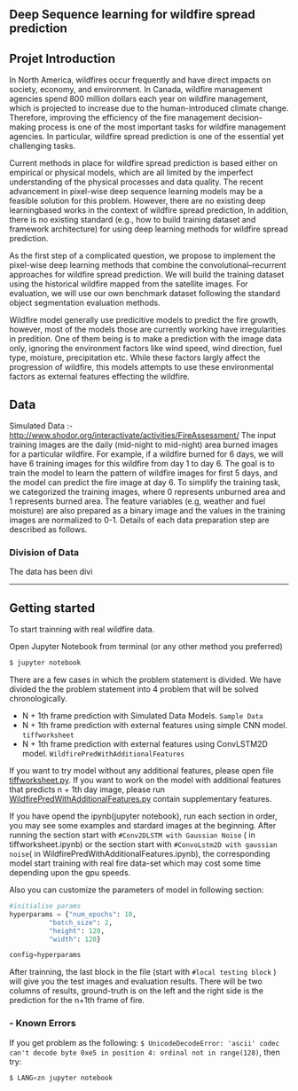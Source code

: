 ## Deep Sequence learning for wildfire spread prediction

## Projet Introduction

In North America, wildfires occur frequently and have direct impacts on society, economy, and environment. In Canada, wildfire management agencies spend 800 million dollars each year on wildfire management, which is projected to increase due to the human-introduced climate change. Therefore, improving the efficiency of the fire management decision-making process is one of the most important tasks for wildfire management agencies. In particular, wildfire spread prediction is one of the essential yet challenging tasks. 

Current methods in place for wildfire spread prediction is based either on empirical or physical models, which are all limited by the imperfect understanding of the physical processes and data quality. The recent advancement in pixel-wise deep sequence learning models may be a feasible solution for this problem. However, there are no existing deep learningbased works in the context of wildfire spread prediction, In addition, there is no existing standard (e.g., how to build training dataset and framework architecture) for using deep learning methods for wildfire spread prediction. 

As the first step of a complicated question, we propose to implement the pixel-wise deep learning methods that combine the convolutional–recurrent approaches for wildfire spread prediction. We will build the training dataset using the historical wildfire mapped from the satellite images. For evaluation, we will use our own benchmark dataset following the standard object segmentation evaluation methods.

Wildfire model generally use predicitive models to predict the fire growth, however, most of the models those are currently working have irregularities in predition. One of them being is to make a prediction with the image data only, ignoring the environment factors like wind speed, wind direction, fuel type, moisture, precipitation etc. While these factors largly affect the progression of wildfire, this models attempts to use these environmental factors as external features effecting the wildfire. 




## Data
Simulated Data :- http://www.shodor.org/interactivate/activities/FireAssessment/
The input training images are the daily
(mid-night to mid-night) area burned images for a particular
wildfire. For example, if a wildfire burned for 6 days, we will
have 6 training images for this wildfire from day 1 to day 6.
The goal is to train the model to learn the pattern of wildfire
images for first 5 days, and the model can predict the fire
image at day 6. To simplify the training task, we categorized
the training images, where 0 represents unburned area and
1 represents burned area. The feature variables (e.g, weather
and fuel moisture) are also prepared as a binary image and the
values in the training images are normalized to 0-1. Details of
each data preparation step are described as follows.



### Division of Data

The data has been divi

------

## Getting started

To start trainning with real wildfire data.

Open Jupyter Notebook from terminal (or any other method you preferred)

```cmd
$ jupyter notebook
```
There are a few cases in which the problem statement is divided.
We have divided the the problem statement into 4 problem that will be solved chronologically. 
- N + 1th frame prediction with Simulated Data Models. `Sample Data`
- N + 1th frame prediction with external features using simple CNN model. `tiffworksheet`
- N + 1th frame prediction with external features using ConvLSTM2D model. `WildfirePredWithAdditionalFeatures`



If you want to try model without any additional features, please open file  [tiffworksheet.py](http://localhost:8888/notebooks/tiffworksheet.ipynb).
 If you want to work on the model with additional features that predicts n + 1th day image, please run [WildfirePredWithAdditionalFeatures.py](http://localhost:8888/notebooks/WildfirePredWithAdditionalFeatures.ipynb) contain supplementary features.

If you have opend the ipynb(jupyter notebook), run each section in order, you may see some examples and stardard images at the beginning. After running the section start with `#Conv2DLSTM with Gaussian Noise` ( in tiffworksheet.ipynb) or the section start with `#ConvoLstm2D with gaussian noise`( in WildfirePredWithAdditionalFeatures.ipynb), the corresponding model start training with real fire data-set which may cost some time depending upon the gpu speeds.


Also you can customize the parameters of model in following section:

```python
#initialise params
hyperparams = {"num_epochs": 10, 
          "batch_size": 2,
          "height": 128,
          "width": 128}

config=hyperparams
```

After trainning, the last block in the file (start with `#local testing block` ) will give you the test images and evaluation results. There will be two columns of results, ground-truth is on the left and the right side is the prediction for the n+1th frame of fire.


### - Known Errors
If you get problem as the following: `$ UnicodeDecodeError: 'ascii' codec can't decode byte 0xe5 in position 4: ordinal not in range(128)`, then try:

```python
$ LANG=zn jupyter notebook
```
